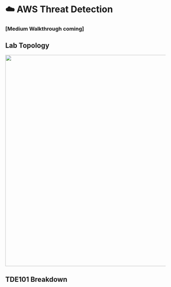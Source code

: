 # <h1>☁️ AWS Threat Detection </h1>

 ### [Medium Walkthrough coming]


## Lab Topology

<img src="https://github.com/collinsmc23/tde101d/blob/main/Notes/images/The%20Threat%20Detections%20Engineering%20Project%20101%20Netork%20Toplogy.png" width="751" height="662">


### <h2>TDE101 Breakdown</h2>

<br />

<!--
<h2>Languages and Utilities Used</h2>

- <b>PowerShell</b> 
- <b>Diskpart</b>

<h2>Environments Used </h2>

- <b>Windows 10</b> (21H2)

<!--
 ```diff
- text in red
+ text in green
! text in orange
# text in gray
@@ text in purple (and bold)@@
```
--!>
